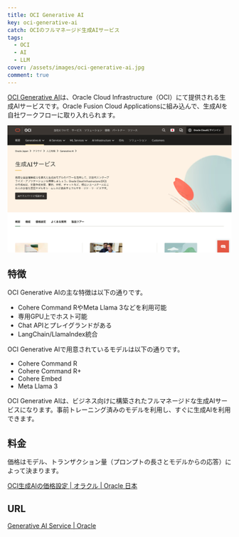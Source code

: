 ```yaml
---
title: OCI Generative AI
key: oci-generative-ai
catch: OCIのフルマネージド生成AIサービス
tags:
  - OCI
  - AI
  - LLM
cover: /assets/images/oci-generative-ai.jpg
comment: true
---
```


[OCI Generative AI](https://www.oracle.com/artificial-intelligence/generative-ai/generative-ai-service/)は、Oracle Cloud Infrastructure（OCI）にて提供される生成AIサービスです。Oracle Fusion Cloud Applicationsに組み込んで、生成AIを自社ワークフローに取り入れられます。

[![OCI Generative AIのWebサイト](/assets/images/oci-generative-ai.jpg)](https://www.oracle.com/artificial-intelligence/generative-ai/generative-ai-service/)

<!--more-->

## 特徴

OCI Generative AIの主な特徴は以下の通りです。

- Cohere Command RやMeta Llama 3などを利用可能
- 専用GPU上でホスト可能
- Chat APIとプレイグランドがある
- LangChain/LlamaIndex統合

OCI Generative AIで用意されているモデルは以下の通りです。

- Cohere Command R
- Cohere Command R+
- Cohere Embed
- Meta Llama 3

OCI Generative AIは、ビジネス向けに構築されたフルマネージドな生成AIサービスになります。事前トレーニング済みのモデルを利用し、すぐに生成AIを利用できます。

## 料金

価格はモデル、トランザクション量（プロンプトの長さとモデルからの応答）によって決まります。

[OCI生成AIの価格設定 | オラクル | Oracle 日本](https://www.oracle.com/jp/artificial-intelligence/generative-ai/generative-ai-service/pricing/)

## URL

[Generative AI Service \| Oracle](https://www.oracle.com/artificial-intelligence/generative-ai/generative-ai-service/)
